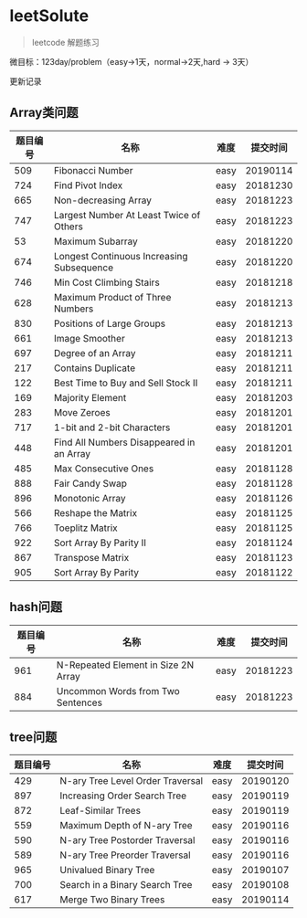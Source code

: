 # leetSolute

> leetcode 解题练习

微目标：123day/problem（easy->1天，normal->2天,hard -> 3天）

更新记录

## Array类问题

| 题目编号 | 名称 | 难度 | 提交时间 |
| ------ | ------ | ------ |------ |
| 509 | Fibonacci Number | easy | 20190114 |
| 724 | Find Pivot Index | easy | 20181230 |
| 665 | Non-decreasing Array | easy | 20181223 |
| 747 | Largest Number At Least Twice of Others | easy | 20181223 |
| 53 | Maximum Subarray | easy | 20181220 |
| 674 | Longest Continuous Increasing Subsequence | easy | 20181220 |
| 746 | Min Cost Climbing Stairs | easy | 20181218 |
| 628 | Maximum Product of Three Numbers | easy | 20181213 |
| 830 | Positions of Large Groups | easy | 20181213 |
| 661 | Image Smoother | easy | 20181213 |
| 697 | Degree of an Array | easy | 20181211 |
| 217 | Contains Duplicate | easy | 20181211 |
| 122 | Best Time to Buy and Sell Stock II | easy | 20181211 |
| 169 | Majority Element | easy |  20181203 |
| 283 | Move Zeroes | easy | 20181201 |
| 717 | 1-bit and 2-bit Characters | easy | 20181201 |
| 448 | Find All Numbers Disappeared in an Array | easy | 20181201 |
| 485 | Max Consecutive Ones | easy | 20181128 |
| 888 | Fair Candy Swap | easy | 20181128 |
| 896 | Monotonic Array | easy | 20181126 |
| 566 | Reshape the Matrix | easy | 20181125 |
| 766 | Toeplitz Matrix | easy | 20181125  |
| 922 | Sort Array By Parity II | easy | 20181124 |
| 867 | Transpose Matrix | easy | 20181123 |
| 905 | Sort Array By Parity| easy | 20181122 |

## hash问题
| 题目编号 | 名称 | 难度 | 提交时间 |
| ------ | ------ | ------ |------ |
| 961 | N-Repeated Element in Size 2N Array | easy | 20181223 |
| 884 | Uncommon Words from Two Sentences | easy | 20181223 |

## tree问题
| 题目编号 | 名称 | 难度 | 提交时间 |
| ------ | ------ | ------ |------ |
| 429 | N-ary Tree Level Order Traversal | easy | 20190120 |
| 897 | Increasing Order Search Tree | easy | 20190119 |
| 872 | Leaf-Similar Trees | easy | 20190119 |
| 559 | Maximum Depth of N-ary Tree | easy | 20190116 |
| 590 | N-ary Tree Postorder Traversal | easy | 20190116 |
| 589 | N-ary Tree Preorder Traversal | easy | 20190116 |
| 965 |  Univalued Binary Tree | easy | 20190107 |
| 700 | Search in a Binary Search Tree | easy | 20190108 |
| 617 | Merge Two Binary Trees | easy | 20190114|
